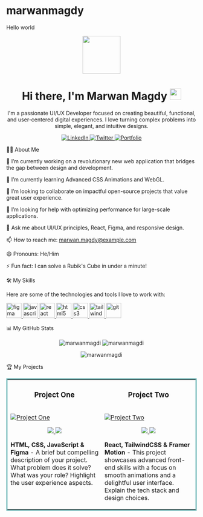 # marwanmagdy
Hello world
<div id="header" align="center">
<img src="https://www.google.com/search?q=https://media.giphy.com/media/M9gbBd9nbDrOTu1Mqx/giphy.gif" width="100"/>
<h1>
Hi there, I'm Marwan Magdy
<img src="https://www.google.com/search?q=https://media.giphy.com/media/hvRJCLFzcasrR4ia7z/giphy.gif" width="30px"/>
</h1>
<p>
I'm a passionate UI/UX Developer focused on creating beautiful, functional, and user-centered digital experiences. I love turning complex problems into simple, elegant, and intuitive designs.
</p>
<p>
<a href="https://www.google.com/search?q=https://www.linkedin.com/in/marwan-magdy-01b3b2204/">
<img src="https://www.google.com/search?q=https://img.shields.io/badge/LinkedIn-0077B5%3Fstyle%3Dfor-the-badge%26logo%3Dlinkedin%26logoColor%3Dwhite" alt="LinkedIn"/>
</a>
<a href="https://www.google.com/search?q=https://twitter.com/your-twitter-handle">
<img src="https://www.google.com/search?q=https://img.shields.io/badge/Twitter-1DA1F2%3Fstyle%3Dfor-the-badge%26logo%3Dtwitter%26logoColor%3Dwhite" alt="Twitter"/>
</a>
<a href="https://www.google.com/search?q=https://your-portfolio-website.com">
<img src="https://www.google.com/search?q=https://img.shields.io/badge/Portfolio-FF5722%3Fstyle%3Dfor-the-badge%26logo%3Dtodoist%26logoColor%3Dwhite" alt="Portfolio"/>
</a>
</p>
</div>

👨‍💻 About Me

🔭 I’m currently working on a revolutionary new web application that bridges the gap between design and development.

🌱 I’m currently learning Advanced CSS Animations and WebGL.

👯 I’m looking to collaborate on impactful open-source projects that value great user experience.

🤔 I’m looking for help with optimizing performance for large-scale applications.

💬 Ask me about UI/UX principles, React, Figma, and responsive design.

📫 How to reach me: marwan.magdy@example.com

😄 Pronouns: He/Him

⚡ Fun fact: I can solve a Rubik's Cube in under a minute!

🛠️ My Skills

Here are some of the technologies and tools I love to work with:

<p align="left">
<a href="https://www.figma.com/" target="_blank" rel="noreferrer"> <img src="https://www.google.com/search?q=https://www.vectorlogo.zone/logos/figma/figma-icon.svg" alt="figma" width="40" height="40"/> </a>
<a href="https://developer.mozilla.org/en-US/docs/Web/JavaScript" target="_blank" rel="noreferrer"> <img src="https://www.google.com/search?q=https://raw.githubusercontent.com/devicons/devicon/master/icons/javascript/javascript-original.svg" alt="javascript" width="40" height="40"/> </a>
<a href="https://reactjs.org/" target="_blank" rel="noreferrer"> <img src="https://www.google.com/search?q=https://raw.githubusercontent.com/devicons/devicon/master/icons/react/react-original-wordmark.svg" alt="react" width="40" height="40"/> </a>
<a href="https://www.w3.org/html/" target="_blank" rel="noreferrer"> <img src="https://www.google.com/search?q=https://raw.githubusercontent.com/devicons/devicon/master/icons/html5/html5-original-wordmark.svg" alt="html5" width="40" height="40"/> </a>
<a href="https://www.w3schools.com/css/" target="_blank" rel="noreferrer"> <img src="https://www.google.com/search?q=https://raw.githubusercontent.com/devicons/devicon/master/icons/css3/css3-original-wordmark.svg" alt="css3" width="40" height="40"/> </a>
<a href="https://tailwindcss.com/" target="_blank" rel="noreferrer"> <img src="https://www.google.com/search?q=https://www.vectorlogo.zone/logos/tailwindcss/tailwindcss-icon.svg" alt="tailwind" width="40" height="40"/> </a>
<a href="https://git-scm.com/" target="_blank" rel="noreferrer"> <img src="https://www.google.com/search?q=https://www.vectorlogo.zone/logos/git-scm/git-scm-icon.svg" alt="git" width="40" height="40"/> </a>
</p>

📊 My GitHub Stats

<p align="center">
<img align="center" src="https://www.google.com/search?q=https://github-readme-stats.vercel.app/api%3Fusername%3Dmarwanmagdi%26show_icons%3Dtrue%26locale%3Den%26theme%3Ddark" alt="marwanmagdi" />
<img align="center" src="https://www.google.com/search?q=https://github-readme-streak-stats.herokuapp.com/%3Fuser%3Dmarwanmagdi%26theme%3Ddark" alt="marwanmagdi" />
</p>

<p align="center">
<img align="center" src="https://www.google.com/search?q=https://github-readme-stats.vercel.app/api/top-langs%3Fusername%3Dmarwanmagdi%26show_icons%3Dtrue%26locale%3Den%26layout%3Dcompact%26theme%3Ddark" alt="marwanmagdi" />
</p>

🏆 My Projects

<table bordercolor="#66b2b2">
<tr>
<td width="50%" valign="top">
<h3 align="center">Project One</h3>
<br />
<a target="_blank" href="https://your-project-link.com">
<img src="https://www.google.com/search?q=https://placehold.co/600x400/2d3748/ffffff%3Ftext%3DProject%2BScreenshot" alt="Project One" />
</a>
<br />
<p align="center">
<a href="https://www.google.com/search?q=https://github.com/marwanmagdi/project-one" target="_blank">
<img src="https://www.google.com/search?q=https://img.shields.io/badge/Code-1DA1F2%3Fstyle%3Dfor-the-badge%26logo%3Dgithub%26logoColor%3Dwhite" />
</a>
<a href="https://your-project-link.com" target="_blank">
<img src="https://www.google.com/search?q=https://img.shields.io/badge/Live%2520Demo-FF5722%3Fstyle%3Dfor-the-badge%26logo%3Dtodoist%26logoColor%3Dwhite" />
</a>
</p>
<p><strong>HTML, CSS, JavaScript & Figma</strong> - A brief but compelling description of your project. What problem does it solve? What was your role? Highlight the user experience aspects.</p>
</td>
<td width="50%" valign="top">
<h3 align="center">Project Two</h3>
<br />
<a target="_blank" href="https://www.google.com/search?q=https://your-project-link-two.com">
<img src="https://www.google.com/search?q=https://placehold.co/600x400/2d3748/ffffff%3Ftext%3DProject%2BScreenshot" alt="Project Two" />
</a>
<br />
<p align="center">
<a href="https://www.google.com/search?q=https://github.com/marwanmagdi/project-two" target="_blank">
<img src="https://www.google.com/search?q=https://img.shields.io/badge/Code-1DA1F2%3Fstyle%3Dfor-the-badge%26logo%3Dgithub%26logoColor%3Dwhite" />
</a>
<a href="https://www.google.com/search?q=https://your-project-link-two.com" target="_blank">
<img src="https://www.google.com/search?q=https://img.shields.io/badge/Live%2520Demo-FF5722%3Fstyle%3Dfor-the-badge%26logo%3Dtodoist%26logoColor%3Dwhite" />
</a>
</p>
<p><strong>React, TailwindCSS & Framer Motion</strong> - This project showcases advanced front-end skills with a focus on smooth animations and a delightful user interface. Explain the tech stack and design choices.</p>
</td>
</tr>
</table>
